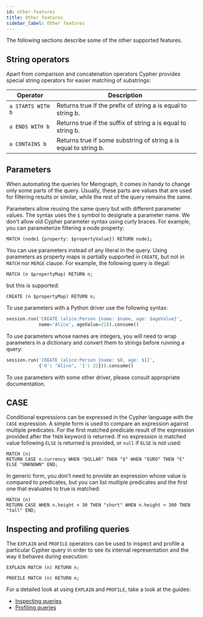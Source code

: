 ```yaml
---
id: other-features
title: Other features
sidebar_label: Other features
---
```


The following sections describe some of the other supported features.

## String operators

Apart from comparison and concatenation operators Cypher provides special
string operators for easier matching of substrings:

| Operator          | Description                                                      |
| ----------------- | ---------------------------------------------------------------- |
| `a STARTS WITH b` | Returns true if the prefix of string a is equal to string b.     |
| `a ENDS WITH b`   | Returns true if the suffix of string a is equal to string b.     |
| `a CONTAINS b`    | Returns true if some substring of string a is equal to string b. |

## Parameters

When automating the queries for Memgraph, it comes in handy to change only some
parts of the query. Usually, these parts are values that are used for filtering
results or similar, while the rest of the query remains the same.

Parameters allow reusing the same query but with different parameter values. The
syntax uses the `$` symbol to designate a parameter name. We don't allow old
Cypher parameter syntax using curly braces. For example, you can parameterize
filtering a node property:

```cypher
MATCH (node1 {property: $propertyValue}) RETURN node1;
```

You can use parameters instead of any literal in the query. Using parameters as
property maps is partially supported in `CREATE`, but not in `MATCH` nor `MERGE`
clause. For example, the following query is illegal:

```cypher
MATCH (n $propertyMap) RETURN n;
```

but this is supported:

```cypher
CREATE (n $propertyMap) RETURN n;
```

To use parameters with a Python driver use the following syntax:

```python
session.run('CREATE (alice:Person {name: $name, age: $ageValue}',
            name='Alice', ageValue=22)).consume()
```

To use parameters whose names are integers, you will need to wrap parameters in
a dictionary and convert them to strings before running a query:

```python
session.run('CREATE (alice:Person {name: $0, age: $1}',
            {'0': "Alice", '1': 22})).consume()
```

To use parameters with some other driver, please consult appropriate
documentation.

## CASE

Conditional expressions can be expressed in the Cypher language with the `CASE`
expression. A simple form is used to compare an expression against multiple
predicates. For the first matched predicate result of the expression provided
after the `THEN` keyword is returned. If no expression is matched value
following `ELSE` is returned is provided, or `null` if `ELSE` is not used:

```cypher
MATCH (n)
RETURN CASE n.currency WHEN "DOLLAR" THEN "$" WHEN "EURO" THEN "€" ELSE "UNKNOWN" END;
```

In generic form, you don't need to provide an expression whose value is compared
to predicates, but you can list multiple predicates and the first one that
evaluates to true is matched:

```cypher
MATCH (n)
RETURN CASE WHEN n.height < 30 THEN "short" WHEN n.height > 300 THEN "tall" END;
```

## Inspecting and profiling queries

The `EXPLAIN` and `PROFILE` operators can be used to inspect and profile a
particular Cypher query in order to see its internal representation and the way
it behaves during execution:

```cypher
EXPLAIN MATCH (n) RETURN n;
```

```cypher
PROFILE MATCH (n) RETURN n;
```

For a detailed look at using `EXPLAIN` and `PROFILE`, take a look at the guides:
* [Inspecting queries](/memgraph/reference-guide/inspecting-queries)
* [Profiling queries](/memgraph/reference-guide/profiling-queries)

